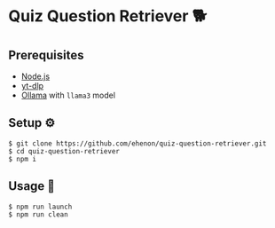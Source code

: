# Quiz Question Retriever 🐕

## Prerequisites

- [Node.js](https://nodejs.org/)
- [yt-dlp](https://github.com/yt-dlp/yt-dlp)
- [Ollama](https://github.com/ollama/ollama) with `llama3` model

## Setup ⚙️

```
$ git clone https://github.com/ehenon/quiz-question-retriever.git
$ cd quiz-question-retriever
$ npm i
```

## Usage 🚀

```
$ npm run launch
$ npm run clean
```
